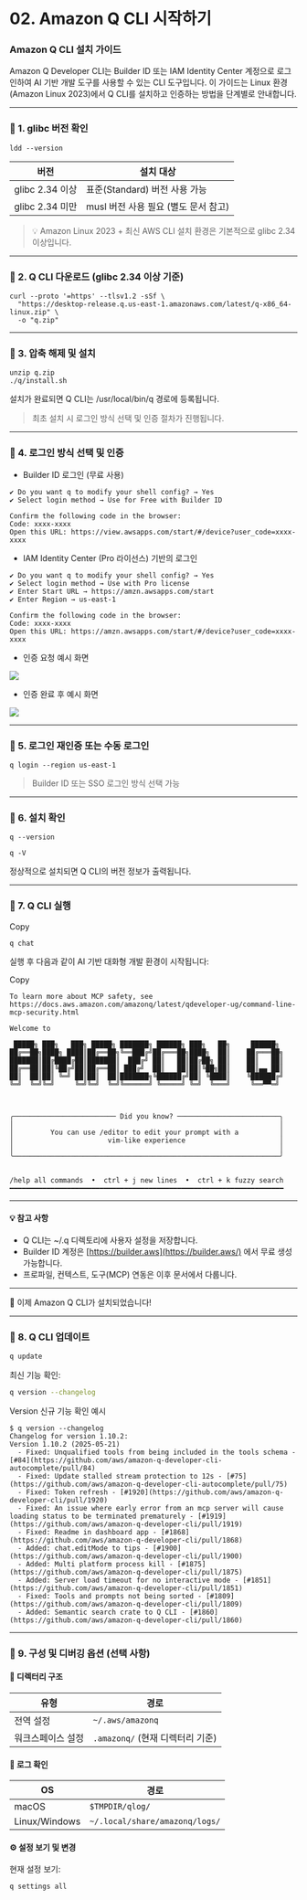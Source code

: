 # 02. Amazon Q CLI 시작하기

### Amazon Q CLI 설치 가이드 <a href="#amazon-q-cli" id="amazon-q-cli"></a>

Amazon Q Developer CLI는 Builder ID 또는 IAM Identity Center 계정으로 로그인하여 AI 기반 개발 도구를 사용할 수 있는 CLI 도구입니다. 이 가이드는 Linux 환경 (Amazon Linux 2023)에서 Q CLI를 설치하고 인증하는 방법을 단계별로 안내합니다.

***

### 🧩 1. glibc 버전 확인 <a href="#id-1.-glibc" id="id-1.-glibc"></a>

```
ldd --version
```

| 버전            | 설치 대상                    |
| ------------- | ------------------------ |
| glibc 2.34 이상 | 표준(Standard) 버전 사용 가능    |
| glibc 2.34 미만 | musl 버전 사용 필요 (별도 문서 참고) |

> 💡 Amazon Linux 2023 + 최신 AWS CLI 설치 환경은 기본적으로 glibc 2.34 이상입니다.

***

### 🧩 2. Q CLI 다운로드 (glibc 2.34 이상 기준) <a href="#id-2.-q-cli-glibc-2.34" id="id-2.-q-cli-glibc-2.34"></a>

```
curl --proto '=https' --tlsv1.2 -sSf \
  "https://desktop-release.q.us-east-1.amazonaws.com/latest/q-x86_64-linux.zip" \
  -o "q.zip"
```

***

### 🧩 3. 압축 해제 및 설치 <a href="#id-3" id="id-3"></a>

```
unzip q.zip
./q/install.sh
```

설치가 완료되면 Q CLI는 /usr/local/bin/q 경로에 등록됩니다.

> 최초 설치 시 로그인 방식 선택 및 인증 절차가 진행됩니다.

***

### 🧩 4. 로그인 방식 선택 및 인증 <a href="#id-4" id="id-4"></a>

* Builder ID 로그인 (무료 사용)

```
✔ Do you want q to modify your shell config? → Yes
✔ Select login method → Use for Free with Builder ID

Confirm the following code in the browser:
Code: xxxx-xxxx  
Open this URL: https://view.awsapps.com/start/#/device?user_code=xxxx-xxxx
```

* IAM Identity Center (Pro 라이선스) 기반의 로그인

```
✔ Do you want q to modify your shell config? → Yes
✔ Select login method → Use with Pro license
✔ Enter Start URL → https://amzn.awsapps.com/start
✔ Enter Region → us-east-1

Confirm the following code in the browser:
Code: xxxx-xxxx  
Open this URL: https://amzn.awsapps.com/start/#/device?user_code=xxxx-xxxx
```

* 인증 요청 예시 화면

![](https://whchoi98.gitbook.io/~gitbook/image?url=https%3A%2F%2F4277419853-files.gitbook.io%2F%7E%2Ffiles%2Fv0%2Fb%2Fgitbook-x-prod.appspot.com%2Fo%2Fspaces%252FlDNfZsLRF0ESVZ0M5TQ1%252Fuploads%252Fd2iQYgMdBCfq8ndg6yHI%252Fimage.png%3Falt%3Dmedia%26token%3D5304ab6c-d95e-4a6e-9ef7-bca1008c2b42\&width=768\&dpr=4\&quality=100\&sign=ab4211ff\&sv=2)

* 인증 완료 후 예시 화면

![](https://whchoi98.gitbook.io/~gitbook/image?url=https%3A%2F%2F4277419853-files.gitbook.io%2F%7E%2Ffiles%2Fv0%2Fb%2Fgitbook-x-prod.appspot.com%2Fo%2Fspaces%252FlDNfZsLRF0ESVZ0M5TQ1%252Fuploads%252FCVmFWmuQenLLjfD33e2R%252Fimage.png%3Falt%3Dmedia%26token%3D2336126f-3154-48bc-a116-11b7df3c915c\&width=768\&dpr=4\&quality=100\&sign=9139e600\&sv=2)

***

### 🧩 5. 로그인 재인증 또는 수동 로그인 <a href="#id-5" id="id-5"></a>

```
q login --region us-east-1
```

> Builder ID 또는 SSO 로그인 방식 선택 가능

***

### 🧩 6. 설치 확인 <a href="#id-6" id="id-6"></a>

```
q --version
```

```
q -V
```

정상적으로 설치되면 Q CLI의 버전 정보가 출력됩니다.

***

### 🧩 7. Q CLI 실행 <a href="#id-7.-q-cli" id="id-7.-q-cli"></a>

Copy

```
q chat
```

실행 후 다음과 같이 AI 기반 대화형 개발 환경이 시작됩니다:

Copy

```
To learn more about MCP safety, see https://docs.aws.amazon.com/amazonq/latest/qdeveloper-ug/command-line-mcp-security.html

Welcome to 

 █████╗ ███╗   ███╗ █████╗ ███████╗ ██████╗ ███╗   ██╗     ██████╗ 
██╔══██╗████╗ ████║██╔══██╗╚══███╔╝██╔═══██╗████╗  ██║    ██╔═══██╗
███████║██╔████╔██║███████║  ███╔╝ ██║   ██║██╔██╗ ██║    ██║   ██║
██╔══██║██║╚██╔╝██║██╔══██║ ███╔╝  ██║   ██║██║╚██╗██║    ██║▄▄ ██║
██║  ██║██║ ╚═╝ ██║██║  ██║███████╗╚██████╔╝██║ ╚████║    ╚██████╔╝
╚═╝  ╚═╝╚═╝     ╚═╝╚═╝  ╚═╝╚══════╝ ╚═════╝ ╚═╝  ╚═══╝     ╚══▀▀═╝ 
                                                        


╭───────────────────────── Did you know? ─────────────────────────╮
│                                                                 │
│         You can use /editor to edit your prompt with a          │
│                       vim-like experience                       │
│                                                                 │
╰─────────────────────────────────────────────────────────────────╯


/help all commands  •  ctrl + j new lines  •  ctrl + k fuzzy search
━━━━━━━━━━━━━━━━━━━━━━━━━━━━━━━━━━━━━━━━━━━━━━━━━━━━━━━━━━━━━━━━━━━
```

***

#### 💡 참고 사항 <a href="#undefined" id="undefined"></a>

* Q CLI는 \~/.q 디렉토리에 사용자 설정을 저장합니다.
* Builder ID 계정은 [https://builder.aws](https://builder.aws/) 에서 무료 생성 가능합니다.
* 프로파일, 컨텍스트, 도구(MCP) 연동은 이후 문서에서 다룹니다.

***

🎉 이제 Amazon Q CLI가 설치되었습니다!

***

### &#x20;🧩 8. Q CLI 업데이트

```bash
q update
```

최신 기능 확인:

```bash
q version --changelog
```

Version 신규 기능 확인 예시

```
$ q version --changelog
Changelog for version 1.10.2:
Version 1.10.2 (2025-05-21)
  - Fixed: Unqualified tools from being included in the tools schema - [#84](https://github.com/aws/amazon-q-developer-cli-autocomplete/pull/84)
  - Fixed: Update stalled stream protection to 12s - [#75](https://github.com/aws/amazon-q-developer-cli-autocomplete/pull/75)
  - Fixed: Token refresh - [#1920](https://github.com/aws/amazon-q-developer-cli/pull/1920)
  - Fixed: An issue where early error from an mcp server will cause loading status to be terminated prematurely - [#1919](https://github.com/aws/amazon-q-developer-cli/pull/1919)
  - Fixed: Readme in dashboard app - [#1868](https://github.com/aws/amazon-q-developer-cli/pull/1868)
  - Added: chat.editMode to tips - [#1900](https://github.com/aws/amazon-q-developer-cli/pull/1900)
  - Added: Multi platform process kill - [#1875](https://github.com/aws/amazon-q-developer-cli/pull/1875)
  - Added: Server load timeout for no interactive mode - [#1851](https://github.com/aws/amazon-q-developer-cli/pull/1851)
  - Fixed: Tools and prompts not being sorted - [#1809](https://github.com/aws/amazon-q-developer-cli/pull/1809)
  - Added: Semantic search crate to Q CLI - [#1860](https://github.com/aws/amazon-q-developer-cli/pull/1860)
```

***

### 🧩 9. 구성 및 디버깅 옵션 (선택 사항)

#### 📂 디렉터리 구조

| 유형        | 경로                       |
| --------- | ------------------------ |
| 전역 설정     | `~/.aws/amazonq`         |
| 워크스페이스 설정 | `.amazonq/` (현재 디렉터리 기준) |

#### 🔎 로그 확인

| OS            | 경로                             |
| ------------- | ------------------------------ |
| macOS         | `$TMPDIR/qlog/`                |
| Linux/Windows | `~/.local/share/amazonq/logs/` |

#### ⚙️ 설정 보기 및 변경

현재 설정 보기:

```bash
q settings all
```


